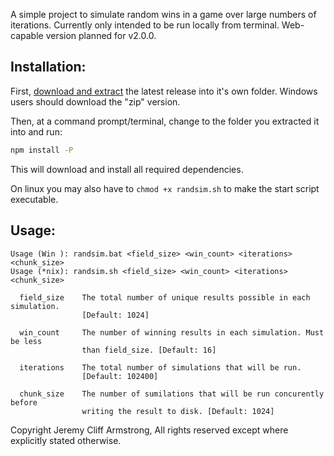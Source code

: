 A simple project to simulate random wins in a game over large numbers of iterations. Currently only intended to be run locally from terminal. Web-capable version planned for v2.0.0.

## Installation:

First, [download and extract](https://github.com/JadedDragoon/RandomSim/releases) the latest release into it's own folder. Windows users should download the "zip" version.

Then, at a command prompt/terminal, change to the folder you extracted it into and run:
```bash
npm install -P
```
This will download and install all required dependencies.

On linux you may also have to `chmod +x randsim.sh` to make the start script executable.

## Usage:
```
Usage (Win ): randsim.bat <field_size> <win_count> <iterations> <chunk_size>
Usage (*nix): randsim.sh <field_size> <win_count> <iterations> <chunk_size>

  field_size    The total number of unique results possible in each simulation.
                [Default: 1024]
  
  win_count     The number of winning results in each simulation. Must be less
                than field_size. [Default: 16]
                
  iterations    The total number of simulations that will be run.
                [Default: 102400]
                
  chunk_size    The number of sumilations that will be run concurently before
                writing the result to disk. [Default: 1024]
```

Copyright Jeremy Cliff Armstrong,
All rights reserved except where explicitly stated otherwise.

